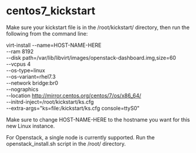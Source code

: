 # centos7_kickstart

Make sure your kickstart file is in the /root/kickstart/ directory, then run 
the following from the command line:

virt-install --name=HOST-NAME-HERE \
--ram 8192 \
--disk path=/var/lib/libvirt/images/openstack-dashboard.img,size=60 \
--vcpus 4 \
--os-type=linux \
--os-variant=rhel7.3 \
--network bridge:br0 \
--nographics \
--location http://mirror.centos.org/centos/7/os/x86_64/ \
--initrd-inject=/root/kickstart/ks.cfg \
--extra-args="ks=file:/kickstart/ks.cfg console=ttyS0"

Make sure to change HOST-NAME-HERE to the hostname you want for this new 
Linux instance.


For Openstack, a single node is currently supported.
Run the openstack_install.sh script in the /root/ directory.

